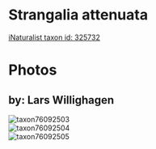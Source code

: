 
Strangalia attenuata
====================
  
[iNaturalist taxon id: 325732](https://www.inaturalist.org/taxa/325732)
# Photos

## by: Lars Willighagen
  
![taxon76092503](https://inaturalist-open-data.s3.amazonaws.com/photos/81772068/medium.jpeg)  
![taxon76092504](https://inaturalist-open-data.s3.amazonaws.com/photos/81772070/medium.jpeg)  
![taxon76092505](https://inaturalist-open-data.s3.amazonaws.com/photos/81772073/medium.jpeg)